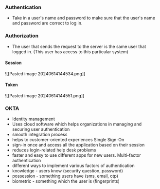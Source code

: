 
### Authentication
* Take in a user's name and password to make sure that the user's name and password are correct to log in.

### Authorization
* The user that sends the request to the server is the same user that logged in. (This user has access to this particular system)

#### Session
![[Pasted image 20240614144534.png]]

#### Token
![[Pasted image 20240614144551.png]]


### OKTA
* Identity management
* Uses cloud software which helps organizations in managing and securing user authentication
* smooth integration process
* helps to customer-oriented experiences
Single Sign-On
* sign-in once and access all the application based on their session
* reduces login-related help desk problems
* faster and easy to use different apps for new users.
Multi-factor authentication
* different ways to implement various factors of authentication
* knowledge - users know (security question, password)
* possession - something users have (sms, email, otp)
* biometric - something which the user is (fingerprints)